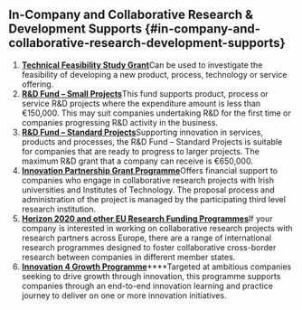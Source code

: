 ## In-Company and Collaborative Research & Development Supports {#in-company-and-collaborative-research-development-supports}

1.  [**Technical Feasibility Study Grant**](http://www.enterprise-ireland.com/en/Funding-Supports/Company/Large-Company-Funding/Feasibility-Study.shortcut.html)Can be used to investigate the feasibility of developing a new product, process, technology or service offering.
2.  [**R&D Fund – Small Projects**](http://www.enterprise-ireland.com/en/Funding-Supports/Company/Large-Company-Funding/R-D-Fund-Small-Projects-.shortcut.html)This fund supports product, process or service R&D projects where the expenditure amount is less than €150,000\. This may suit companies undertaking R&D for the first time or companies progressing R&D activity in the business.
3.  [**R&D Fund – Standard Projects**](http://www.enterprise-ireland.com/en/Funding-Supports/Company/Large-Company-Funding/R-D-Fund-Large-Projects-.shortcut.html)Supporting innovation in services, products and processes, the R&D Fund – Standard Projects is suitable for companies that are ready to progress to larger projects. The maximum R&D grant that a company can receive is €650,000.
4.  [**Innovation Partnership Grant Programme**](http://www.enterprise-ireland.com/en/Funding-Supports/Company/Large-Company-Funding/Innovation-Partnerships.shortcut.html)Offers financial support to companies who engage in collaborative research projects with Irish universities and Institutes of Technology. The proposal process and administration of the project is managed by the participating third level research institution.
5.  [**Horizon 2020 and other EU Research Funding Programmes**](http://www.enterprise-ireland.com/en/Funding-Supports/Company/Large-Company-Funding/FP7-and-other-EU-Research-Funding-.shortcut.html)If your company is interested in working on collaborative research projects with research partners across Europe, there are a range of international research programmes designed to foster collaborative cross-border research between companies in different member states.
6.  [**Innovation 4 Growth Programme**](http://www.enterprise-ireland.com/en/funding-supports/Company/Large-Company-Funding/Innovation4Growth.shortcut.html)****Targeted at ambitious companies seeking to drive growth through innovation, this programme supports companies through an end-to-end innovation learning and practice journey to deliver on one or more innovation initiatives.